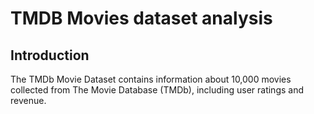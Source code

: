 # TMDB Movies dataset analysis

## Introduction
The TMDb Movie Dataset contains information about 10,000 movies collected from The Movie Database (TMDb), including user ratings and revenue. 
